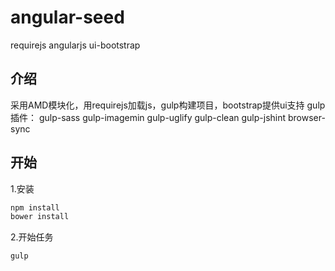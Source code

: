 # angular-seed
requirejs angularjs ui-bootstrap
## 介绍
采用AMD模块化，用requirejs加载js，gulp构建项目，bootstrap提供ui支持
gulp插件：
	gulp-sass
	gulp-imagemin
	gulp-uglify
	gulp-clean
	gulp-jshint
	browser-sync
## 开始
1.安装
```bash
npm install
bower install
```
2.开始任务
```bash
gulp
```
